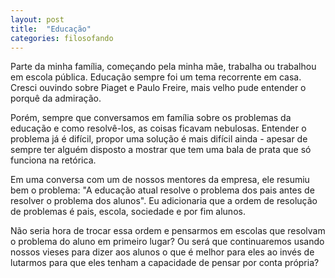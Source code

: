```yaml
---
layout: post
title:  "Educação"
categories: filosofando
---
```


Parte da minha família, começando pela minha mãe, trabalha ou trabalhou em escola pública. Educação sempre foi um tema recorrente em casa. Cresci ouvindo sobre Piaget e Paulo Freire, mais velho pude entender o porquê da admiração.

Porém, sempre que conversamos em família sobre os problemas da educação e como resolvê-los, as coisas ficavam nebulosas. Entender o problema já é difícil, propor uma solução é mais difícil ainda - apesar de sempre ter alguém disposto a mostrar que tem uma bala de prata que só funciona na retórica.

Em uma conversa com um de nossos mentores da empresa, ele resumiu bem o problema: "A educação atual resolve o problema dos pais antes de resolver o problema dos alunos". Eu adicionaria que a ordem de resolução de problemas é pais, escola, sociedade e por fim alunos.

Não seria hora de trocar essa ordem e pensarmos em escolas que resolvam o problema do aluno em primeiro lugar? Ou será que continuaremos usando nossos vieses para dizer aos alunos o que é melhor para eles ao invés de lutarmos para que eles tenham a capacidade de pensar por conta própria?